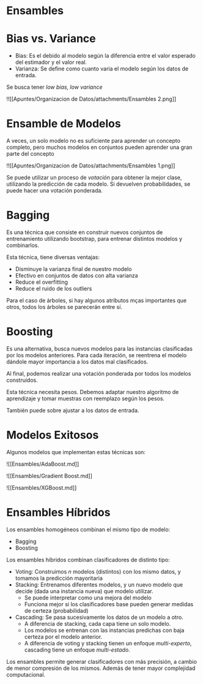# Ensambles

# Bias vs. Variance

- Bias: Es el debido al modelo según la diferencia entre el valor esperado del estimador y el valor real.
- Varianza: Se define como cuanto varia el modelo según los datos de entrada.

Se busca tener *low bias, low variance*

!![[Apuntes/Organizacion de Datos/attachments/Ensambles 2.png]]

# Ensamble de Modelos

A veces, un solo modelo no es suficiente para aprender un concepto completo, pero muchos modelos en conjuntos pueden aprender una gran parte del concepto

!![[Apuntes/Organizacion de Datos/attachments/Ensambles 1.png]]

Se puede utilizar un proceso de *votación* para obtener la mejor clase, utilizando la predicción de cada modelo. Si devuelven probabilidades, se puede hacer una votación ponderada.

# Bagging

Es una técnica que consiste en construir nuevos conjuntos de entrenamiento utilizando bootstrap, para entrenar distintos modelos y combinarlos.

Esta técnica, tiene diversas ventajas:

- Disminuye la varianza final de nuestro modelo
- Efectivo en conjuntos de datos con alta varianza
- Reduce el overfitting
- Reduce el ruido de los outliers

Para el caso de árboles, si hay algunos atributos mças importantes que otros, todos los árboles se parecerán entre sí.

# Boosting

Es una alternativa, busca nuevos modelos para las instancias clasificadas por los modelos anteriores. Para cada iteración, se reentrena el modelo dándole mayor importancia a los datos mal clasificados.

Al final, podemos realizar una votación ponderada por todos los modelos construidos.

Esta técnica necesita pesos. Debemos adaptar nuestro algoritmo de aprendizaje y tomar muestras con reemplazo según los pesos.

También puede sobre ajustar a los datos de entrada.

# Modelos Exitosos

Algunos modelos que implementan estas técnicas son:

![[Ensambles/AdaBoost.md]]

![[Ensambles/Gradient Boost.md]]

![[Ensambles/XGBoost.md]]

# Ensambles Híbridos

Los ensambles homogéneos combinan el mismo tipo de modelo:

- Bagging
- Boosting

Los ensambles híbridos combinan clasificadores de distinto tipo:

- Voting: Construimos $n$ modelos (distintos) con los mismo datos, y tomamos la predicción mayoritaria
- Stacking: Entrenamos diferentes modelos, y un nuevo modelo que decide (dada una instancia nueva) que modelo utilizar.
    - Se puede interpretar como una mejora del modelo
    - Funciona mejor si los clasificadores base pueden generar medidas de certeza (probabilidad)
- Cascading: Se pasa sucesivamente los datos de un modelo a otro.
    - A diferencia de stacking, cada capa tiene un solo modelo.
    - Los modelos se entrenan con las instancias predichas con baja certeza por el modelo anterior.
    - A diferencia de voting y stacking tienen un enfoque *multi-experto*, cascading tiene un enfoque *multi-estado*.

Los ensambles permite generar clasificadores con más precisión, a cambio de menor compresión de los mismos. Además de tener mayor complejidad computacional.